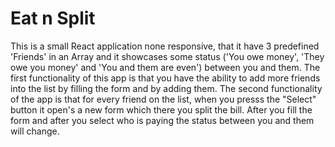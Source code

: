 # Eat n Split

This is a small React application none responsive, that it have 3 predefined 'Friends' in an Array and it showcases some status ('You owe money', 'They owe you money' and 'You and them are even') between you and them. The first functionality of this app is that you have the ability to add more friends into the list by filling the form and by adding them. The second functionality of the app is that for every friend on the list, when you presss the "Select" button it open's a new form which there you split the bill. After you fill the form and after you select who is paying the status between you and them will change.
